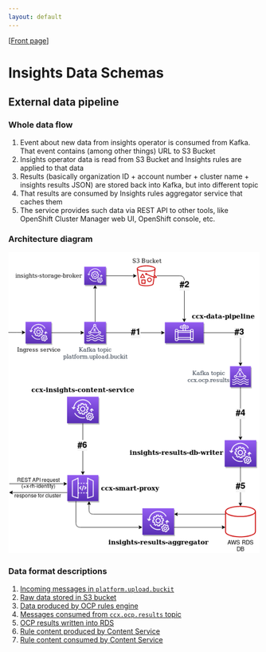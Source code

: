 ```yaml
---
layout: default
---
```

\[[Front page](index.md)\]

# Insights Data Schemas

## External data pipeline

### Whole data flow

1. Event about new data from insights operator is consumed from Kafka. That event contains (among
other things) URL to S3 Bucket
2. Insights operator data is read from S3 Bucket and Insights rules are applied to that data
3. Results (basically organization ID + account number + cluster name + insights results JSON) are stored back into
Kafka, but into different topic
4. That results are consumed by Insights rules aggregator service that caches them
5. The service provides such data via REST API to other tools, like OpenShift Cluster Manager web
UI, OpenShift console, etc.

### Architecture diagram

<img src="images/external-data-pipeline.png" alt="External data pipeline" usemap="#external-data-pipeline">
<map name="external-data-pipeline">
    <area shape="rect" coords="249, 155, 334, 212" title="Incoming messages in platform.upload.buckit" alt="Incoming messages in platform.upload.buckit" href="external-pipeline/platform_upload_buckit_messages.html">
    <area shape="rect" coords="361,  46, 446, 103" title="Raw data stored in S3 bucket" alt="Raw data stored in S3 bucket" href="external-pipeline/raw_data_S3_bucket.html">
    <area shape="rect" coords="496, 162, 581, 219" title="Data produced by OCP rules engine" alt="Data produced by OCP rules engine" href="external-pipeline/ccx_data_pipeline.html">
    <area shape="rect" coords="496, 346, 581, 403" title="Messages consumed from ccx.ocp.results topic" alt="Data consumed from ccx.ocp.results topic" href="external-pipeline/ccx_ocp_results_topic.html">
    <area shape="rect" coords="496, 511, 581, 568" title="OCP results written into RDS" alt="OCP results written into RDS" href="external-pipeline/results_in_rds.html">
    <area shape="rect" coords="127, 418, 212, 475" title="Rule content produced by Content Service" alt="Rule content produced by Content Servic" href="external-pipeline/content_service.html">
</map>

### Data format descriptions

1. [Incoming messages in `platform.upload.buckit`](external-pipeline/platform_upload_buckit_messages.md)
1. [Raw data stored in S3 bucket](external-pipeline/raw_data_S3_bucket.md)
1. [Data produced by OCP rules engine](external-pipeline/ccx_data_pipeline.md)
1. [Messages consumed from `ccx.ocp.results` topic](external-pipeline/ccx_ocp_results_topic.md)
1. [OCP results written into RDS](external-pipeline/results_in_rds.md)
1. [Rule content produced by Content Service](external-pipeline/content_service.md)
1. [Rule content consumed by Content Service](external-pipeline/content_service_source.md)

